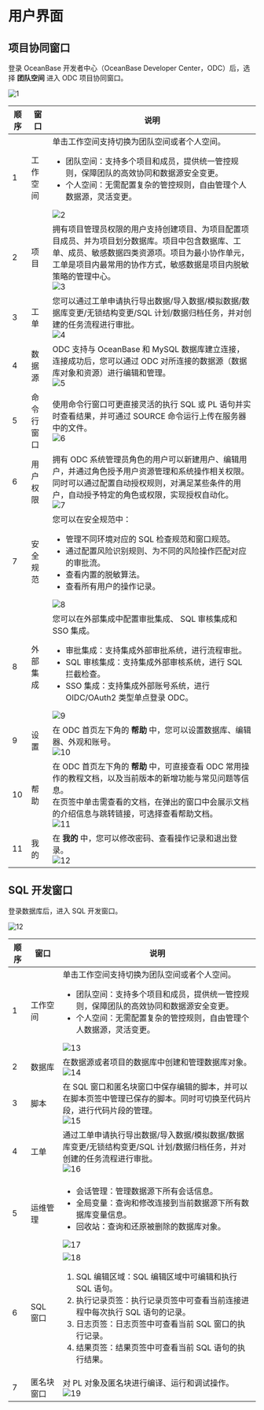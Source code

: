 # 用户界面

## 项目协同窗口

登录 OceanBase 开发者中心（OceanBase Developer Center，ODC）后，选择 **团队空间** 进入 ODC 项目协同窗口。

![1](https://obbusiness-private.oss-cn-shanghai.aliyuncs.com/doc/img/odc/424/200.odc-overview/600.odc-console/1.png)

| 顺序 | 窗口 | 说明 |
| ------ | ------ | ------ |
| 1 | 工作空间 |单击工作空间支持切换为团队空间或者个人空间。<ul><li> 团队空间：支持多个项目和成员，提供统一管控规则，保障团队的高效协同和数据源安全变更。</li><li> 个人空间：无需配置复杂的管控规则，自由管理个人数据源，灵活变更。</li></ul>![2](https://obbusiness-private.oss-cn-shanghai.aliyuncs.com/doc/img/odc/422/200.odc-overview/600.odc-console/2.png)|
| 2 | 项目 |拥有项目管理员权限的用户支持创建项目、为项目配置项目成员、并为项目划分数据库。项目中包含数据库、工单、成员、敏感数据四类资源项。项目为最小协作单元，工单是项目内最常用的协作方式，敏感数据是项目内脱敏策略的管理中心。<br>![3](https://obbusiness-private.oss-cn-shanghai.aliyuncs.com/doc/img/odc/422/200.odc-overview/600.odc-console/3.png)|
| 3 | 工单 |您可以通过工单申请执行导出数据/导入数据/模拟数据/数据库变更/无锁结构变更/SQL 计划/数据归档任务，并对创建的任务流程进行审批。<br>![4](https://obbusiness-private.oss-cn-shanghai.aliyuncs.com/doc/img/odc/422/200.odc-overview/600.odc-console/4.png)|
| 4 | 数据源 |ODC 支持与 OceanBase 和 MySQL 数据库建立连接，连接成功后，您可以通过 ODC 对所连接的数据源（数据库对象和资源）进行编辑和管理。<br>![5](https://obbusiness-private.oss-cn-shanghai.aliyuncs.com/doc/img/odc/422/200.odc-overview/600.odc-console/5.png)|
| 5 | 命令行窗口|使用命令行窗口可更直接灵活的执行 SQL 或 PL 语句并实时查看结果，并可通过 SOURCE 命令运行上传在服务器中的文件。<br>![6](https://obbusiness-private.oss-cn-shanghai.aliyuncs.com/doc/img/odc/422/200.odc-overview/600.odc-console/6.png)|
| 6 | 用户权限​|拥有 ODC 系统管理员角色的用户可以新建用户、编辑用户，并通过角色授予用户资源管理和系统操作相关权限。同时可以通过配置自动授权规则，对满足某些条件的用户，自动授予特定的角色或权限，实现授权自动化。<br>![7](https://obbusiness-private.oss-cn-shanghai.aliyuncs.com/doc/img/odc/422/200.odc-overview/600.odc-console/7.png)|
| 7 | 安全规范​|您可以在安全规范中：<ul><li>管理不同环境对应的 SQL 检查规范和窗口规范。</li><li>通过配置风险识别规则、为不同的风险操作匹配对应的审批流。</li><li>查看内置的脱敏算法。</li><li>查看所有用户的操作记录。</li></ul>![8](https://obbusiness-private.oss-cn-shanghai.aliyuncs.com/doc/img/odc/422/200.odc-overview/600.odc-console/8.png)|
| 8 | 外部集成​|您可以在外部集成中配置审批集成、 SQL 审核集成和 SSO 集成。<ul><li>审批集成：支持集成外部审批系统，进行流程审批。</li><li>SQL 审核集成：支持集成外部审核系统，进行 SQL 拦截检查。</li><li>SSO 集成：支持集成外部账号系统，进行 OIDC/OAuth2 类型单点登录 ODC。</li></ul>![9](https://obbusiness-private.oss-cn-shanghai.aliyuncs.com/doc/img/odc/422/200.odc-overview/600.odc-console/9.png)|
|9|设置|在 ODC 首页左下角的 **帮助** 中，您可以设置数据库、编辑器、外观和账号。<br>![10](https://obbusiness-private.oss-cn-shanghai.aliyuncs.com/doc/img/odc/424/200.odc-overview/600.odc-console/10.png)|
| 10 | 帮助​|在 ODC 首页左下角的 **帮助** 中，可直接查看 ODC 常用操作的教程文档，以及当前版本的新增功能与常见问题等信息。<br>在页签中单击需查看的文档，在弹出的窗口中会展示文档的介绍信息与跳转链接，可选择查看帮助文档。<br>![11](https://obbusiness-private.oss-cn-shanghai.aliyuncs.com/doc/img/odc/422/200.odc-overview/600.odc-console/10.png)|
| 11 | 我的​|在 **我的** 中，您可以修改密码、查看操作记录和退出登录。<br>![12](https://obbusiness-private.oss-cn-shanghai.aliyuncs.com/doc/img/odc/424/200.odc-overview/600.odc-console/12.png)|

## SQL 开发窗口

登录数据库后，进入 SQL 开发窗口。

![12](https://obbusiness-private.oss-cn-shanghai.aliyuncs.com/doc/img/odc/430/200.odc-overview/600.odc-console/12.png)

| 顺序 | 窗口 | 说明 |
| ------ | ------ | ------ | 
| 1 | 工作空间 |单击工作空间支持切换为团队空间或者个人空间。<ul><li> 团队空间：支持多个项目和成员，提供统一管控规则，保障团队的高效协同和数据源安全变更。</li><li> 个人空间：无需配置复杂的管控规则，自由管理个人数据源，灵活变更。</li></ul>![13](https://obbusiness-private.oss-cn-shanghai.aliyuncs.com/doc/img/odc/422/200.odc-overview/600.odc-console/13.png)|
| 2 | 数据库 |在数据源或者项目的数据库中创建和管理数据库对象。<br>![14](https://obbusiness-private.oss-cn-shanghai.aliyuncs.com/doc/img/odc/422/200.odc-overview/600.odc-console/14.png)|
| 3 | 脚本 |在 SQL 窗口和匿名块窗口中保存编辑的脚本，并可以在脚本页签中管理已保存的脚本。同时可切换至代码片段，进行代码片段的管理。<br>![15](https://obbusiness-private.oss-cn-shanghai.aliyuncs.com/doc/img/odc/422/200.odc-overview/600.odc-console/15.png)|
| 4 | 工单 |通过工单申请执行导出数据/导入数据/模拟数据/数据库变更/无锁结构变更/SQL 计划/数据归档任务，并对创建的任务流程进行审批。<br>![16](https://obbusiness-private.oss-cn-shanghai.aliyuncs.com/doc/img/odc/422/200.odc-overview/600.odc-console/16.png)|
| 5 | 运维管理|<ul><li> 会话管理：管理数据源下所有会话信息。</li><li> 全局变量：查询和修改连接到当前数据源下所有数据库变量信息。</li><li> 回收站：查询和还原被删除的数据库对象。</li></ul>![17](https://obbusiness-private.oss-cn-shanghai.aliyuncs.com/doc/img/odc/422/200.odc-overview/600.odc-console/17.png)|
| 6 | SQL 窗口​|![18](https://obbusiness-private.oss-cn-shanghai.aliyuncs.com/doc/img/odc/430/200.odc-overview/600.odc-console/18.png)<ol><li>SQL 编辑区域：SQL 编辑区域中可编辑和执行 SQL 语句。</li><li>执行记录页签：执行记录页签中可查看当前连接进程中每次执行 SQL 语句的记录。</li><li>日志页签：日志页签中可查看当前 SQL 窗口的执行记录。</li><li>结果页签：结果页签中可查看当前 SQL 语句的执行结果。</li></ul>|
| 7 | 匿名块窗口​|对 PL 对象及匿名块进行编译、运行和调试操作。<br>![19](https://obbusiness-private.oss-cn-shanghai.aliyuncs.com/doc/img/odc/430/200.odc-overview/600.odc-console/19.png)|